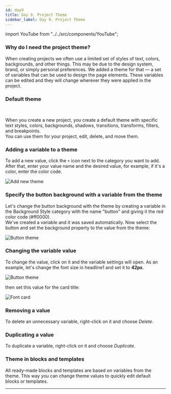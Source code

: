 ```yaml
---
id: day9
title: Day 9. Project Theme
sidebar_label: Day 9. Project Theme
---
```

import YouTube from "../../src/components/YouTube";


### Why do I need the project theme?

When creating projects we often use a limited set of styles of text, colors, backgrounds, and other things. This may be due to the design system, brand, or simply personal preferences. We added a theme for that — a set of variables that can be used to design the page elements. These variables can be edited and they will change wherever they were applied in the project.

### Default theme

<YouTube videoId="fyLLNYVNG30" /> <br/> 


When you create a new project, you create a default theme with specific text styles, colors, backgrounds, shadows, transitions, transforms, filters, and breakpoints.<br/>
You can use them for your project, edit, delete, and move them.


### Adding a variable to a theme

To add a new value, click the `+` icon next to the category you want to add.
After that, enter your value name and the desired value, for example, if it's a color, enter the color code.

![Add new theme](/scr/day9-add-new-theme.png)

### Specify the button background with a variable from the theme

Let's change the button background with the theme by creating a variable in the Background Style category with the name "button" and giving it the red color code (#ff0000).<br/>
We've created a variable and it was saved automatically. Now select the button and set the background property to the value from the theme:

![Button theme](/scr/day9-button-theme.png)

### Changing the variable value

To change the value, click on it and the variable settings will open. As an example, let's change the font size in headline1 and set it to **42px**. <br/>

![Button theme](/scr/day9-headline-edit-theme.png) 

then set this value for the card title: <br/> 

![Font card](/scr/day9-headline-font-card.png)

### Removing a value

To delete an unnecessary variable, right-click on it and choose *Delete*. 

### Duplicating a value

To duplicate a variable, right-click on it and choose *Duplicate*. 


### Theme in blocks and templates

All ready-made blocks and templates are based on variables from the theme. This way you can change theme values to quickly edit default blocks or templates.

---